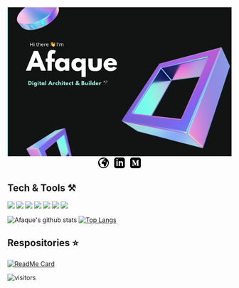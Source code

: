 <img src="./assets/github-profile-banner.png"/>

<center>
<a href="https://afaque.info" target="_blank"> <img src="./assets/web.png"/></a>
&nbsp;
<a href="https://www.linkedin.com/in/afaquejam/" target="_blank"> <img src="./assets/linkedin-icon.png"/></a>
&nbsp;
<a href="https://medium.com/@randomzed/" target="_blank"> <img src="./assets/medium-icon.png"/></a>
</center>

## Tech & Tools ⚒️

![](https://img.shields.io/badge/Platform-AWS-informational?style=flat&logo=amazon-aws&logoColor=white&color=blue)
![](https://img.shields.io/badge/Paradigm-Serverless-informational?style=flat&logo=Serverless&logoColor=white&color=blue)
![](https://img.shields.io/badge/Web-React-informational?style=flat&logo=react&logoColor=white&color=blue)
![](https://img.shields.io/badge/Mobile-React_Native-informational?style=flat&logo=react&logoColor=white&color=blue)
![](https://img.shields.io/badge/Backend-Node-informational?style=flat&logo=node.js&logoColor=white&color=blue)
![](https://img.shields.io/badge/Code-Javascript(ES6)-informational?style=flat&logo=javascript&logoColor=white&color=blue)
![](https://img.shields.io/badge/Code-Python-informational?style=flat&logo=python&logoColor=white&color=blue)

![Afaque's github stats](https://github-readme-stats.vercel.app/api?username=afaquejam&count_private=true&theme=dark&show_icons=true&line_height=20)
[![Top Langs](https://github-readme-stats.vercel.app/api/top-langs/?username=afaquejam&layout=compact&theme=dark)](https://github.com/anuraghazra/github-readme-stats)

## Respositories ⭐
[![ReadMe Card](https://github-readme-stats.vercel.app/api/pin/?username=afaquejam&repo=zed-serverless-labs&show_owner=true&theme=dark)](https://github.com/anuraghazra/github-readme-stats)

![visitors](https://visitor-badge.glitch.me/badge?page_id=afaquejam)
